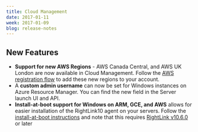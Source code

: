 ```yaml
---
title: Cloud Management
date: 2017-01-11
week: 2017-01-09
blog: release-notes
---
```


## New Features

* **Support for new AWS Regions** - AWS Canada Central, and AWS UK London are now available in Cloud Management. Follow the [AWS registration flow](/clouds/aws/aws_quick_start.html#add-aws-add-aws-account-credentials) to add these new regions to your account.
* A **custom admin username** can now be set for Windows instances on Azure Resource Manager. You can find the new field in the Server launch UI and API.
* **Install-at-boot support for Windows on ARM, GCE, and AWS** allows for easier installation of the RightLink10 agent on your servers. Follow the [install-at-boot instructions](/rl10/reference/10.6.0/rl10_install_at_boot_windows.html) and note that this requires [RightLink v10.6.0](/rl10/reference/) or later
